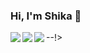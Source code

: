 ### Hi, I'm Shika 👋
<a href="https://github.com/anuraghazra/github-readme-stats">
   <img align="left" src="https://github-readme-stats.vercel.app/api?username=odakyu2004&count_private=true&show_icons=true&theme=radical" />
 </a>
 <a href="https://github.com/anuraghazra/github-readme-stats">
   <img align="left" src="https://github-readme-stats.vercel.app/api/top-langs/?username=odakyu2004&&count_private=true&theme=radical" />
   <img align="left" src="https://github-readme-stats.vercel.app/api/top-langs/?username=odakyu2004&count_private=true&theme=radical" />
 </a>

--!>
